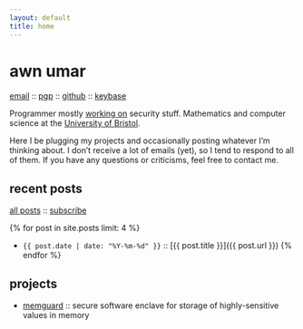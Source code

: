 ```yaml
---
layout: default
title: home
---
```


# awn umar

[email](mailto:awn@spacetime.dev) :: [pgp](my/key.txt) :: [github](https://github.com/awnumar) :: [keybase](https://keybase.io/awn)

Programmer mostly [working on](https://github.com/awnumar) security stuff. Mathematics and computer science at the [University of Bristol](https://en.wikipedia.org/wiki/University_of_Bristol).

Here I be plugging my projects and occasionally posting whatever I’m thinking about. I don’t receive a lot of emails (yet), so I tend to respond to all of them. If you have any questions or criticisms, feel free to contact me.

## recent posts

[all posts](posts) :: [subscribe](feed.xml)

{% for post in site.posts limit: 4 %}
- `{{ post.date | date: "%Y-%m-%d" }}` :: [{{ post.title }}]({{ post.url }}) {% endfor %}

## projects

- [memguard](https://github.com/awnumar/memguard) :: secure software enclave for storage of highly-sensitive values in memory
